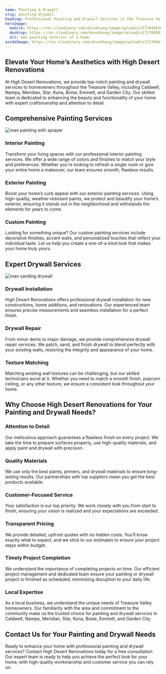 ```yaml
---
name: Painting & Drywall
slug: painting-drywall
heading: Professional Painting and Drywall Services in the Treasure Valley
heroImage:
  mobile: https://res.cloudinary.com/dxvvbtwxg/image/upload/v1717045828/High%20Desert%20Renovation/Painter_House_Foil_reenxa.jpg
  desktop: https://res.cloudinary.com/dxvvbtwxg/image/upload/v1717045828/High%20Desert%20Renovation/Painter_House_Foil_reenxa.jpg
  alt: man painting exterior of a home
asideImage: https://res.cloudinary.com/dxvvbtwxg/image/upload/v1717044178/High%20Desert%20Renovation/Prepping_Wall_for_Painting_by55sv.webp
---
```


## Elevate Your Home’s Aesthetics with High Desert Renovations

At High Desert Renovations, we provide top-notch painting and drywall services to homeowners throughout the Treasure Valley, including Caldwell, Nampa, Meridian, Star, Kuna, Boise, Emmett, and Garden City. Our skilled team is dedicated to enhancing the beauty and functionality of your home with expert craftsmanship and attention to detail.

## Comprehensive Painting Services

![man painting with sprayer](https://res.cloudinary.com/dxvvbtwxg/image/upload/v1717044177/High%20Desert%20Renovation/Man_in_Gray_Suit_House_Painting_sbf3rr.webp)

### Interior Painting

Transform your living spaces with our professional interior painting services. We offer a wide range of colors and finishes to match your style and preferences. Whether you’re looking to refresh a single room or give your entire home a makeover, our team ensures smooth, flawless results.


### Exterior Painting

Boost your home’s curb appeal with our exterior painting services. Using high-quality, weather-resistant paints, we protect and beautify your home’s exterior, ensuring it stands out in the neighborhood and withstands the elements for years to come.

### Custom Painting

Looking for something unique? Our custom painting services include decorative finishes, accent walls, and personalized touches that reflect your individual taste. Let us help you create a one-of-a-kind look that makes your home truly yours.

## Expert Drywall Services

![man sanding drywall](https://res.cloudinary.com/dxvvbtwxg/image/upload/v1717044178/High%20Desert%20Renovation/Ceiling_Polishing_xivj7d.webp)

### Drywall Installation

High Desert Renovations offers professional drywall installation for new constructions, home additions, and renovations. Our experienced team ensures precise measurements and seamless installation for a perfect finish.


### Drywall Repair

From minor dents to major damage, we provide comprehensive drywall repair services. We patch, sand, and finish drywall to blend perfectly with your existing walls, restoring the integrity and appearance of your home.

### Texture Matching

Matching existing wall textures can be challenging, but our skilled technicians excel at it. Whether you need to match a smooth finish, popcorn ceiling, or any other texture, we ensure a consistent look throughout your home.

## Why Choose High Desert Renovations for Your Painting and Drywall Needs?

### Attention to Detail

Our meticulous approach guarantees a flawless finish on every project. We take the time to prepare surfaces properly, use high-quality materials, and apply paint and drywall with precision.

### Quality Materials

We use only the best paints, primers, and drywall materials to ensure long-lasting results. Our partnerships with top suppliers mean you get the best products available.

### Customer-Focused Service

Your satisfaction is our top priority. We work closely with you from start to finish, ensuring your vision is realized and your expectations are exceeded.

### Transparent Pricing

We provide detailed, upfront quotes with no hidden costs. You’ll know exactly what to expect, and we stick to our estimates to ensure your project stays within budget.

### Timely Project Completion

We understand the importance of completing projects on time. Our efficient project management and dedicated team ensure your painting or drywall project is finished as scheduled, minimizing disruption to your daily life.

### Local Expertise

As a local business, we understand the unique needs of Treasure Valley homeowners. Our familiarity with the area and commitment to the community make us the trusted choice for painting and drywall services in Caldwell, Nampa, Meridian, Star, Kuna, Boise, Emmett, and Garden City.

## Contact Us for Your Painting and Drywall Needs

Ready to enhance your home with professional painting and drywall services? Contact High Desert Renovations today for a free consultation. Our expert team is ready to help you achieve the perfect look for your home, with high-quality workmanship and customer service you can rely on.
